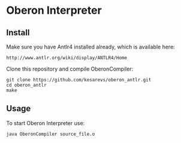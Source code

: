 Oberon Interpreter
============

Install
-------

Make sure you have Antlr4 installed already, which is available here:

    http://www.antlr.org/wiki/display/ANTLR4/Home

Clone this repository and compile OberonCompiler:

    git clone https://github.com/kesarevs/oberon_antlr.git
    cd oberon_antlr
    make

Usage
-----

To start Oberon Interpreter use:

    java OberonCompiler source_file.o
